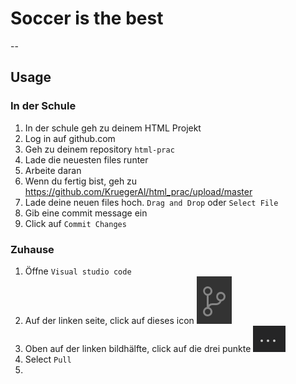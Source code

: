 # Soccer is the best
--
## Usage
### In der Schule
1. In der schule geh zu deinem HTML Projekt
2. Log in auf github.com
3. Geh zu deinem repository `html-prac`
4. Lade die neuesten files runter
5. Arbeite daran 
6. Wenn du fertig bist, geh zu https://github.com/KruegerAl/html_prac/upload/master 
7. Lade deine neuen files hoch. `Drag and Drop` oder `Select File`
8. Gib eine commit message ein
9. Click auf `Commit Changes`

### Zuhause
1. Öffne `Visual studio code`
2. Auf der linken seite, click auf dieses icon ![scm](scm_icon.png)
3. Oben auf der linken bildhälfte, click auf die drei punkte ![more actions](more_actions.png)
4. Select `Pull`
5. 
